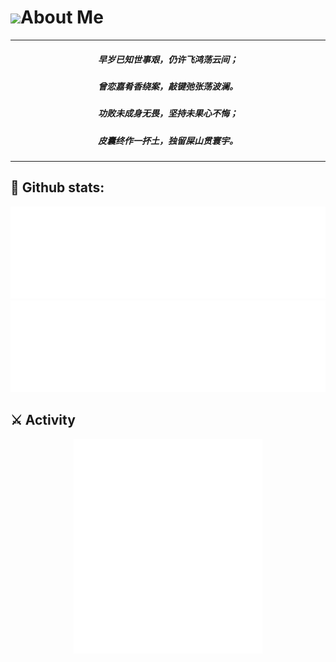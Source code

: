 # <img src="https://media.giphy.com/media/hvRJCLFzcasrR4ia7z/giphy.gif" width="40px">About Me 

---

<div align="center">
    <h5>早岁已知世事艰，仍许飞鸿荡云间；</h5>
    <h5>曾恋嘉肴香绕案，敲键弛张荡波澜。</h5>
    <h5>功败未成身无畏，坚持未果心不悔；</h5>
    <h5>皮囊终作一抔土，独留屎山贯寰宇。</h5>
</div>

---

## 📜 Github stats:

<div align="center">
    <img src="https://raw.githubusercontent.com/Goodnameisfordoggy/Goodnameisfordoggy/main/generated/overview.svg#gh-dark-mode-only" width="50%" ><img src="https://raw.githubusercontent.com/Goodnameisfordoggy/Goodnameisfordoggy/main/generated/languages.svg#gh-dark-mode-only" width="50%" >
</div>

<div align="center">
    <img src="https://raw.githubusercontent.com/Goodnameisfordoggy/Goodnameisfordoggy/main/generated/overview.svg#gh-light-mode-only" width="50%" ><img src="https://raw.githubusercontent.com/Goodnameisfordoggy/Goodnameisfordoggy/main/generated/languages.svg#gh-light-mode-only" width="50%" >
</div>

## ⚔️ Activity
<div align="center">
    <img src="https://raw.githubusercontent.com/Goodnameisfordoggy/Goodnameisfordoggy/main/generated/metrics.general.calendar.svg#gh-light-mode-only" width="60%" >
</div>










